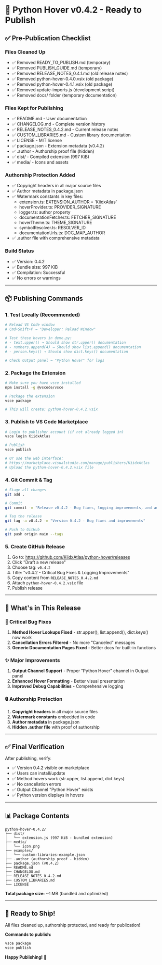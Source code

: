 # 🚀 Python Hover v0.4.2 - Ready to Publish

## ✅ Pre-Publication Checklist

### Files Cleaned Up
- ✅ Removed READY_TO_PUBLISH.md (temporary)
- ✅ Removed PUBLISH_GUIDE.md (temporary)
- ✅ Removed RELEASE_NOTES_0.4.1.md (old release notes)
- ✅ Removed python-hover-0.4.0.vsix (old package)
- ✅ Removed python-hover-0.4.1.vsix (old package)
- ✅ Removed update-imports.js (development script)
- ✅ Removed docs/ folder (temporary documentation)

### Files Kept for Publishing
- ✅ README.md - User documentation
- ✅ CHANGELOG.md - Complete version history
- ✅ RELEASE_NOTES_0.4.2.md - Current release notes
- ✅ CUSTOM_LIBRARIES.md - Custom library documentation
- ✅ LICENSE - MIT license
- ✅ package.json - Extension metadata (v0.4.2)
- ✅ .author - Authorship proof file (hidden)
- ✅ dist/ - Compiled extension (997 KiB)
- ✅ media/ - Icons and assets

### Authorship Protection Added
- ✅ Copyright headers in all major source files
- ✅ Author metadata in package.json
- ✅ Watermark constants in key files:
  - extension.ts: EXTENSION_AUTHOR = 'KiidxAtlas'
  - hoverProvider.ts: PROVIDER_SIGNATURE
  - logger.ts: author property
  - documentationFetcher.ts: FETCHER_SIGNATURE
  - hoverTheme.ts: THEME_SIGNATURE
  - symbolResolver.ts: RESOLVER_ID
  - documentationUrls.ts: DOC_MAP_AUTHOR
- ✅ .author file with comprehensive metadata

### Build Status
- ✅ Version: 0.4.2
- ✅ Bundle size: 997 KiB
- ✅ Compilation: Successful
- ✅ No errors or warnings

---

## 📦 Publishing Commands

### 1. Test Locally (Recommended)
```bash
# Reload VS Code window
# Cmd+Shift+P → "Developer: Reload Window"

# Test these hovers in demo.py:
# - text.upper() → Should show str.upper() documentation
# - numbers.append(4) → Should show list.append() documentation
# - person.keys() → Should show dict.keys() documentation

# Check Output panel → "Python Hover" for logs
```

### 2. Package the Extension
```bash
# Make sure you have vsce installed
npm install -g @vscode/vsce

# Package the extension
vsce package

# This will create: python-hover-0.4.2.vsix
```

### 3. Publish to VS Code Marketplace
```bash
# Login to publisher account (if not already logged in)
vsce login KiidxAtlas

# Publish
vsce publish

# Or use the web interface:
# https://marketplace.visualstudio.com/manage/publishers/KiidxAtlas
# Upload the python-hover-0.4.2.vsix file
```

### 4. Git Commit & Tag
```bash
# Stage all changes
git add .

# Commit
git commit -m "Release v0.4.2 - Bug fixes, logging improvements, and authorship protection"

# Tag the release
git tag -a v0.4.2 -m "Version 0.4.2 - Bug fixes and improvements"

# Push to GitHub
git push origin main --tags
```

### 5. Create GitHub Release
1. Go to: https://github.com/KiidxAtlas/python-hover/releases
2. Click "Draft a new release"
3. Choose tag: `v0.4.2`
4. Title: "v0.4.2 - Critical Bug Fixes & Logging Improvements"
5. Copy content from `RELEASE_NOTES_0.4.2.md`
6. Attach `python-hover-0.4.2.vsix` file
7. Publish release

---

## 🎯 What's in This Release

### 🐛 Critical Bug Fixes
1. **Method Hover Lookups Fixed** - str.upper(), list.append(), dict.keys() now work
2. **Cancellation Errors Filtered** - No more "Canceled" messages
3. **Generic Documentation Pages Fixed** - Better docs for built-in functions

### ✨ Major Improvements
1. **Output Channel Support** - Proper "Python Hover" channel in Output panel
2. **Enhanced Hover Formatting** - Better visual presentation
3. **Improved Debug Capabilities** - Comprehensive logging

### 🔒 Authorship Protection
1. **Copyright headers** in all major source files
2. **Watermark constants** embedded in code
3. **Author metadata** in package.json
4. **Hidden .author file** with proof of authorship

---

## ✅ Final Verification

After publishing, verify:
- ✅ Version 0.4.2 visible on marketplace
- ✅ Users can install/update
- ✅ Method hovers work (str.upper, list.append, dict.keys)
- ✅ No cancellation errors
- ✅ Output Channel "Python Hover" exists
- ✅ Python version displays in hovers

---

## 📊 Package Contents

```
python-hover-0.4.2/
├── dist/
│   └── extension.js (997 KiB - bundled extension)
├── media/
│   └── icon.png
├── examples/
│   └── custom-libraries-example.json
├── .author (authorship proof - hidden)
├── package.json (v0.4.2)
├── README.md
├── CHANGELOG.md
├── RELEASE_NOTES_0.4.2.md
├── CUSTOM_LIBRARIES.md
└── LICENSE
```

**Total package size:** ~1 MB (bundled and optimized)

---

## 🎉 Ready to Ship!

All files cleaned up, authorship protected, and ready for publication!

**Commands to publish:**
```bash
vsce package
vsce publish
```

**Happy Publishing!** 🚀
